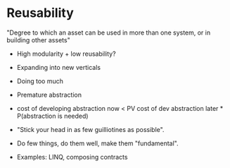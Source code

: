 Reusability
===========

"Degree to which an asset can be used in more than one system, or in building other assets"

- High modularity + low reusability?

- Expanding into new verticals
- Doing too much

- Premature abstraction
- cost of developing abstraction now
< PV cost of dev abstraction later * P(abstraction is needed)

- "Stick your head in as few guilliotines as possible".
- Do few things, do them well, make them "fundamental".
- Examples: LINQ, composing contracts
